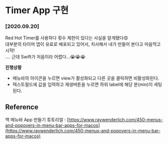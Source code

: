 #  Timer App 구현

### [2020.09.20]  
Red Hot Timer를 사용하다 횟수 제한이 있다는 사실을 알게됐다😡  
대부분의 타이머 앱이 유료로 배포되고 있어서, 치사해서 내가 만들어 본다고 마음먹고 시작!  
.... 근데 Swift가 처음이라 어렵다...😭😭😭

**진행상황**
 - 메뉴바의 아이콘을 누르면 view가 활성화되고 다른 곳을 클릭하면 비활성화된다.
 - 텍스트필드에 값을 입력하고 재생버튼을 누르면 하위 label에 해당 분(min)이 세팅된다.

## Reference  
 맥 메뉴바 App 만들기 튜토리얼 : [https://www.raywenderlich.com/450-menus-and-popovers-in-menu-bar-apps-for-macos](https://www.raywenderlich.com/450-menus-and-popovers-in-menu-bar-apps-for-macos)
